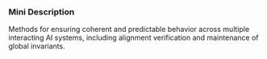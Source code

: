 ### Mini Description

Methods for ensuring coherent and predictable behavior across multiple interacting AI systems, including alignment verification and maintenance of global invariants.
